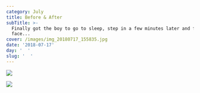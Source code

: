 ```yaml
---
category: July
title: Before & After
subTitle: >-
  Finally got the boy to go to sleep, step in a few minutes later and find this
  face... 
cover: /images/img_20180717_155835.jpg
date: '2018-07-17'
day: '  '
slug: '  '
---
```

![](/images/img_20180717_155835.jpg)

![](/images/img_20180717_163456.jpg)
